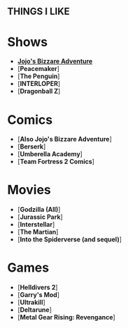 ## THINGS I LIKE
# Shows
- [**Jojo's Bizzare Adventure**](https://en.wikipedia.org/wiki/JoJo%27s_Bizarre_Adventure_(TV_series))
- [**Peacemaker**]
- [**The Penguin**]
- [**INTERLOPER**]
- [**Dragonball Z**]
# Comics
- [**Also Jojo's Bizzare Adventure**]
- [**Berserk**]
- [**Umberella Academy**]
- [**Team Fortress 2 Comics**]
# Movies
- [**Godzilla (All)**]
- [**Jurassic Park**]
- [**Interstellar**]
- [**The Martian**]
- [**Into the Spiderverse (and sequel)**]
# Games
- [**Helldivers 2**]
- [**Garry's Mod**]
- [**Ultrakill**]
- [**Deltarune**]
- [**Metal Gear Rising: Revengance**]
